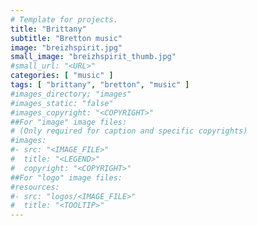 ```yaml
---
# Template for projects.
title: "Brittany"
subtitle: "Bretton music"
image: "breizhspirit.jpg"
small_image: "breizhspirit_thumb.jpg"
#small_url: "<URL>"
categories: [ "music" ]
tags: [ "brittany", "bretton", "music" ]
#images_directory; "images"
#images_static: "false"
#images_copyright: "<COPYRIGHT>"
##For "image" image files:
# (Only required for caption and specific copyrights)
#images:
#- src: "<IMAGE_FILE>"
#  title: "<LEGEND>"
#  copyright: "<COPYRIGHT>"
##For "logo" image files:
#resources:
#- src: "logos/<IMAGE_FILE>"
#  title: "<TOOLTIP>"
---
```


